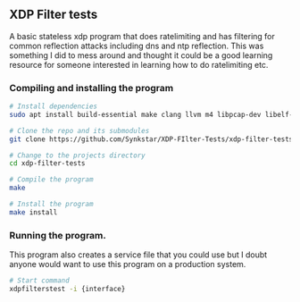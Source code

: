 ## XDP Filter tests
A basic stateless xdp program that does ratelimiting and has filtering for common reflection attacks including dns and ntp reflection.
This was something I did to mess around and thought it could be a good learning resource for someone interested in learning how to do ratelimiting etc.

### Compiling and installing the program
```bash
# Install dependencies
sudo apt install build-essential make clang llvm m4 libpcap-dev libelf-dev gcc-multilib cmake

# Clone the repo and its submodules
git clone https://github.com/Synkstar/XDP-FIlter-Tests/xdp-filter-tests.git --recursive

# Change to the projects directory
cd xdp-filter-tests

# Compile the program
make

# Install the program
make install
```

### Running the program.
This program also creates a service file that you could use but I doubt anyone would want to use this program on a production system.
```bash
# Start command
xdpfilterstest -i {interface}
```
